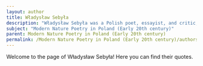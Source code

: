 ```yaml
---
layout: author
title: Władysław Sebyła
description: "Władysław Sebyła was a Polish poet, essayist, and critic, recognized for his engagement with the themes of nature and spirituality. His nature poetry reflects a deep appreciation for the world around him, often emphasizing the interconnectedness of all living things."
subject: "Modern Nature Poetry in Poland (Early 20th century)"
parent: Modern Nature Poetry in Poland (Early 20th century)
permalink: /Modern Nature Poetry in Poland (Early 20th century)/authors/Władysław-Sebyła/
---
```


Welcome to the page of Władysław Sebyła! Here you can find their quotes.
